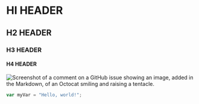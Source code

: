 # HI HEADER #
## H2 HEADER ##
### H3 HEADER ###
#### H4 HEADER ####


![Screenshot of a comment on a GitHub issue showing an image, added in the Markdown, of an Octocat smiling and raising a tentacle.](https://myoctocat.com/assets/images/base-octocat.svg)

``` javascript
var myVar = "Hello, world!";
```

